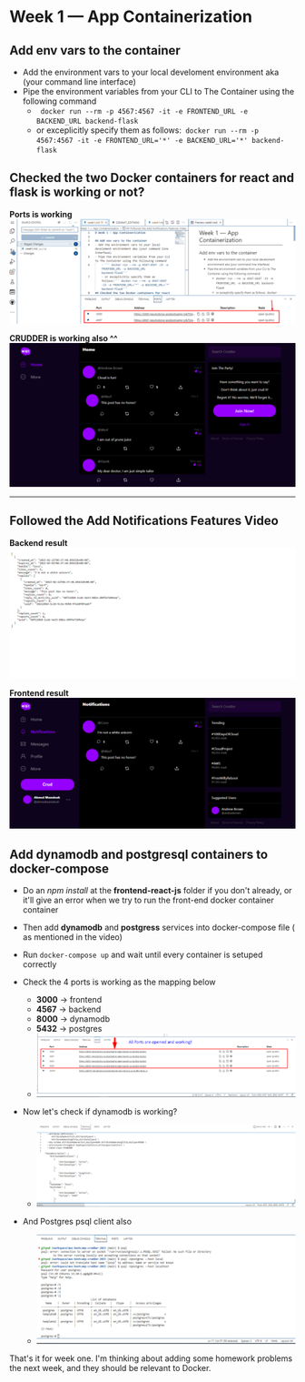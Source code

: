 # Week 1 — App Containerization

## Add env vars to the container
- Add the environment vars to your local develoment environment aka (your command line interface)
- Pipe the environment variables from your CLI to The Container using the following command
    - ``` docker run --rm -p 4567:4567 -it -e FRONTEND_URL -e BACKEND_URL backend-flask```
    - or exceplicitly specify them as follows:``` docker run --rm -p 4567:4567 -it -e FRONTEND_URL='*' -e BACKEND_URL='*' backend-flask```
## Checked the two Docker containers for react and flask is working or not?

**Ports is working**
![ports](./imgs/ports.png)

**CRUDDER is working also ^^**
![home](./imgs/home.png)


---

## Followed the Add Notifications Features Video

**Backend result**
![back](./imgs/notifications-backend.png)

**Frontend result**
![front](./imgs/notifications-frontend.png)



## Add dynamodb and postgresql containers to docker-compose

- Do an *npm install* at the **frontend-react-js** folder if you don't already,  or it'll give an error when we try to run the front-end docker container container
- Then add **dynamodb** and **postgress** services into docker-compose file ( as mentioned in the video)
- Run ```docker-compose up``` and wait until every container is setuped correctly
- Check the 4 ports is working as the mapping below 
    - **3000** -> frontend
    - **4567** -> backend
    - **8000** -> dynamodb
    - **5432** -> postgres
    - ![ports](./imgs/ports_check_dy_ps.png)

- Now let's check if dynamodb is working?
    - ![dydb](./imgs/dynamodb.png)
- And Postgres psql client also 
    - ![postgres](./imgs/postgres.png)


That's it for week one. I'm thinking about adding some homework problems the next week, and they should be relevant to Docker.

